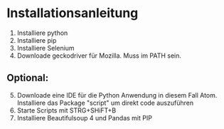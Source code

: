 # Installationsanleitung 

1. Installiere python
2. Installiere pip
3. Installiere Selenium
4. Downloade geckodriver für Mozilla. Muss im PATH sein.



## Optional:
5. Downloade eine IDE für die Python Anwendung in diesem Fall Atom. Installiere das Package "script" um direkt code auszuführen
6. Starte Scripts mit STRG+SHiFT+B
7. Installiere Beautifulsoup 4 und Pandas mit PIP

